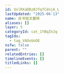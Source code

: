 ```yaml
---
id: UslRXaDBzBJfqfCdnjA_L
lastUpdated: "2025-06-13"
name: 反书铭文墓砖
aliases: []
layer: 5
categoryId: cat_1YBqIhJq
tagIds:
  - tag_VAOxUoOE
nsfw: false
parent: ""
relatedEntries: []
timelineEvents: []
titledLinks: []
---
```


